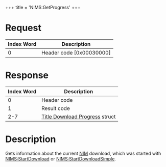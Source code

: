 +++
title = 'NIMS:GetProgress'
+++

# Request

| Index Word | Description                |
|------------|----------------------------|
| 0          | Header code \[0x00030000\] |

# Response

| Index Word | Description                                                                     |
|------------|---------------------------------------------------------------------------------|
| 0          | Header code                                                                     |
| 1          | Result code                                                                     |
| 2-7        | [Title Download Progress](NIM_Services#TitleDownloadProgress "wikilink") struct |

# Description

Gets information about the current [NIM](NIM_Services "wikilink")
download, which was started with
[NIMS:StartDownload](NIMS:StartDownload "wikilink") or
[NIMS:StartDownloadSimple](NIMS:StartDownloadSimple "wikilink").
